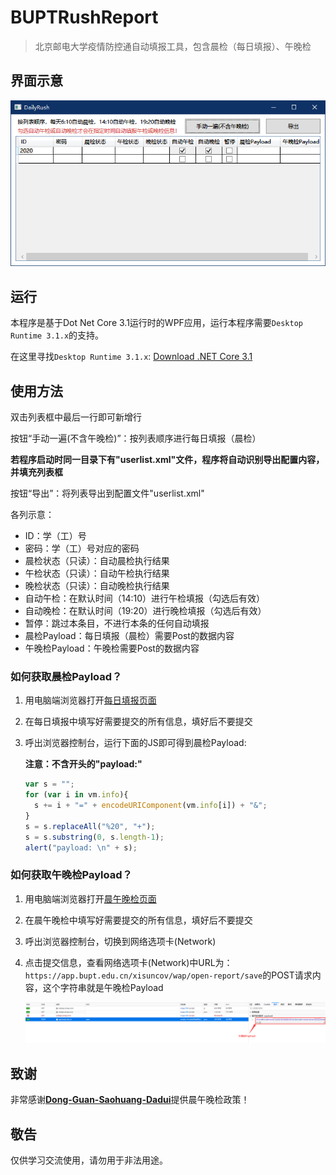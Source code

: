 ﻿# BUPTRushReport

> 北京邮电大学疫情防控通自动填报工具，包含晨检（每日填报）、午晚检

## 界面示意

![View](./view.png)

## 运行

本程序是基于Dot Net Core 3.1运行时的WPF应用，运行本程序需要```Desktop Runtime 3.1.x```的支持。

在这里寻找```Desktop Runtime 3.1.x```: [Download .NET Core 3.1](https://dotnet.microsoft.com/download/dotnet-core/3.1)

## 使用方法

双击列表框中最后一行即可新增行

按钮“手动一遍(不含午晚检)”：按列表顺序进行每日填报（晨检）

**若程序启动时同一目录下有"userlist.xml"文件，程序将自动识别导出配置内容，并填充列表框**

按钮“导出”：将列表导出到配置文件"userlist.xml"

各列示意：

- ID：学（工）号
- 密码：学（工）号对应的密码
- 晨检状态（只读）：自动晨检执行结果
- 午检状态（只读）：自动午检执行结果
- 晚检状态（只读）：自动晚检执行结果
- 自动午检：在默认时间（14:10）进行午检填报（勾选后有效）
- 自动晚检：在默认时间（19:20）进行晚检填报（勾选后有效）
- 暂停：跳过本条目，不进行本条的任何自动填报
- 晨检Payload：每日填报（晨检）需要Post的数据内容
- 午晚检Payload：午晚检需要Post的数据内容

### 如何获取晨检Payload？

1. 用电脑端浏览器打开[每日填报页面](https://app.bupt.edu.cn/ncov/wap/default/index)

2. 在每日填报中填写好需要提交的所有信息，填好后不要提交

3. 呼出浏览器控制台，运行下面的JS即可得到晨检Payload:

   **注意：不含开头的"payload:"**
   
   ```javascript
   var s = "";
   for (var i in vm.info){
     s += i + "=" + encodeURIComponent(vm.info[i]) + "&";
   }
   s = s.replaceAll("%20", "+");
   s = s.substring(0, s.length-1);
   alert("payload: \n" + s);
   ```

### 如何获取午晚检Payload？

1. 用电脑端浏览器打开[晨午晚检页面](https://app.bupt.edu.cn/site/ncov/xisudailyup)

2. 在晨午晚检中填写好需要提交的所有信息，填好后不要提交

3. 呼出浏览器控制台，切换到网络选项卡(Network)

4. 点击提交信息，查看网络选项卡(Network)中URL为：```https://app.bupt.edu.cn/xisuncov/wap/open-report/save```的POST请求内容，这个字符串就是午晚检Payload

   ![Firefox示例](./sample_Payload2_Firefox.png)

## 致谢

非常感谢[**Dong-Guan-Saohuang-Dadui**](https://github.com/Dong-Guan-Saohuang-Dadui)提供晨午晚检政策！

## 敬告

仅供学习交流使用，请勿用于非法用途。

